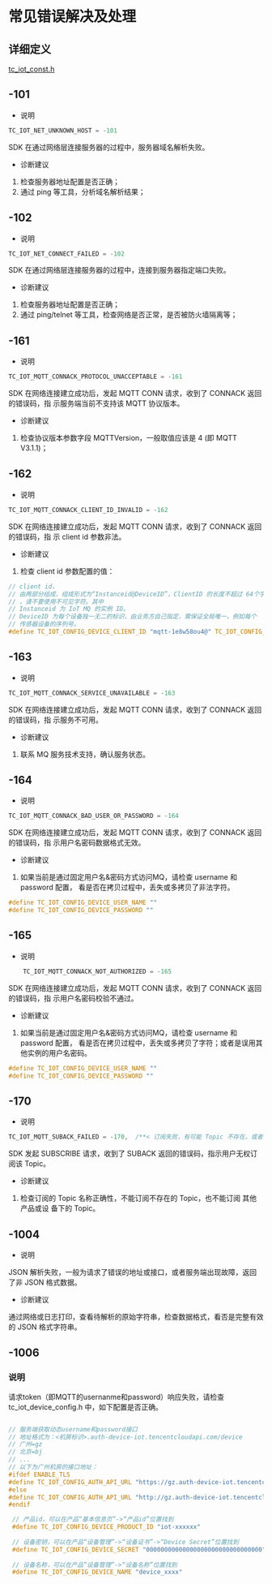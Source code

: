# 常见错误解决及处理
## 详细定义
[tc_iot_const.h](../include/common/tc_iot_const.h#L10)

## -101

- 说明

```c
TC_IOT_NET_UNKNOWN_HOST = -101
```

SDK 在通过网络层连接服务器的过程中，服务器域名解析失败。

- 诊断建议

1. 检查服务器地址配置是否正确；
2. 通过 ping 等工具，分析域名解析结果；

## -102

- 说明

```c
TC_IOT_NET_CONNECT_FAILED = -102
```

SDK 在通过网络层连接服务器的过程中，连接到服务器指定端口失败。

- 诊断建议

1. 检查服务器地址配置是否正确；
2. 通过 ping/telnet 等工具，检查网络是否正常，是否被防火墙隔离等；


## -161

- 说明

```c
TC_IOT_MQTT_CONNACK_PROTOCOL_UNACCEPTABLE = -161
```

SDK 在网络连接建立成功后，发起 MQTT CONN 请求，收到了 CONNACK 返回的错误码，指
示服务端当前不支持该 MQTT 协议版本。

- 诊断建议

1. 检查协议版本参数字段 MQTTVersion，一般取值应该是 4 (即 MQTT V3.1.1)；


## -162

- 说明

```c
TC_IOT_MQTT_CONNACK_CLIENT_ID_INVALID = -162
```

SDK 在网络连接建立成功后，发起 MQTT CONN 请求，收到了 CONNACK 返回的错误码，指
示 client id 参数非法。

- 诊断建议

1. 检查 client id 参数配置的值：

```c
// client id，
// 由两部分组成，组成形式为“Instanceid@DeviceID”，ClientID 的长度不超过 64个字符
// ，请不要使用不可见字符。其中
// Instanceid 为 IoT MQ 的实例 ID。
// DeviceID 为每个设备独一无二的标识，由业务方自己指定，需保证全局唯一，例如每个
// 传感器设备的序列号。
#define TC_IOT_CONFIG_DEVICE_CLIENT_ID "mqtt-1e8w58ou4@" TC_IOT_CONFIG_DEVICE_NAME
```

## -163

- 说明

```c
TC_IOT_MQTT_CONNACK_SERVICE_UNAVAILABLE = -163
```

SDK 在网络连接建立成功后，发起 MQTT CONN 请求，收到了 CONNACK 返回的错误码，指
示服务不可用。

- 诊断建议

1. 联系 MQ 服务技术支持，确认服务状态。


## -164

- 说明

```c
TC_IOT_MQTT_CONNACK_BAD_USER_OR_PASSWORD = -164
```

SDK 在网络连接建立成功后，发起 MQTT CONN 请求，收到了 CONNACK 返回的错误码，指
示用户名密码数据格式无效。

- 诊断建议

1. 如果当前是通过固定用户名&密码方式访问MQ，请检查 username 和 password 配置，
看是否在拷贝过程中，丢失或多拷贝了非法字符。

```c
#define TC_IOT_CONFIG_DEVICE_USER_NAME ""
#define TC_IOT_CONFIG_DEVICE_PASSWORD ""
```

## -165

- 说明

```c
    TC_IOT_MQTT_CONNACK_NOT_AUTHORIZED = -165
```

SDK 在网络连接建立成功后，发起 MQTT CONN 请求，收到了 CONNACK 返回的错误码，指
示用户名密码校验不通过。

- 诊断建议

1. 如果当前是通过固定用户名&密码方式访问MQ，请检查 username 和 password 配置，
看是否在拷贝过程中，丢失或多拷贝了字符；或者是误用其他实例的用户名密码。

```c
#define TC_IOT_CONFIG_DEVICE_USER_NAME ""
#define TC_IOT_CONFIG_DEVICE_PASSWORD ""
```

## -170

- 说明

```c
TC_IOT_MQTT_SUBACK_FAILED = -170,  /**< 订阅失败，有可能 Topic 不存在，或者无权限等*/
```

SDK 发起 SUBSCRIBE 请求，收到了  SUBACK 返回的错误码，指示用户无权订阅该 Topic。

- 诊断建议

1. 检查订阅的 Topic 名称正确性，不能订阅不存在的 Topic，也不能订阅 其他产品或设
   备下的 Topic。

## -1004 

- 说明

JSON 解析失败，一般为请求了错误的地址或接口，或者服务端出现故障，返回了非 JSON
格式数据。

- 诊断建议

通过网络或日志打印，查看待解析的原始字符串，检查数据格式，看否是完整有效的 JSON 格式字符串。


## -1006 
### 说明
请求token（即MQTT的usernanme和password）响应失败，请检查tc_iot_device_config.h 中，如下配置是否正确。

```c

// 服务端获取动态username和password接口
// 地址格式为：<机房标识>.auth-device-iot.tencentcloudapi.com/device
// 广州=gz
// 北京=bj
// ...
// 以下为广州机房的接口地址：
#ifdef ENABLE_TLS
#define TC_IOT_CONFIG_AUTH_API_URL "https://gz.auth-device-iot.tencentcloudapi.com/device"
#else
#define TC_IOT_CONFIG_AUTH_API_URL "http://gz.auth-device-iot.tencentcloudapi.com/device"
#endif

 // 产品id，可以在产品“基本信息页”->“产品id”位置找到
 #define TC_IOT_CONFIG_DEVICE_PRODUCT_ID "iot-xxxxxx"
 
 // 设备密钥，可以在产品“设备管理”->“设备证书”->“Device Secret”位置找到
 #define TC_IOT_CONFIG_DEVICE_SECRET "00000000000000000000000000000000"
 
 // 设备名称，可以在产品“设备管理”->“设备名称”位置找到
 #define TC_IOT_CONFIG_DEVICE_NAME "device_xxxx"
```
